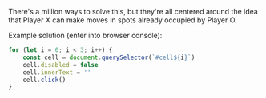 There's a million ways to solve this, but they're all centered around the
idea that Player X can make moves in spots already occupied by Player O.

Example solution (enter into browser console):
```js
for (let i = 0; i < 3; i++) {
    const cell = document.querySelector(`#cell${i}`)
    cell.disabled = false
    cell.innerText = ''
    cell.click()
}
```